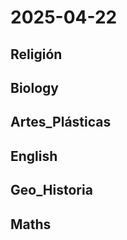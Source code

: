 # 2025-04-22 <!-- markmap: foldAll -->

## Religión

## Biology

## Artes_Plásticas

## English

## Geo_Historia

## Maths

